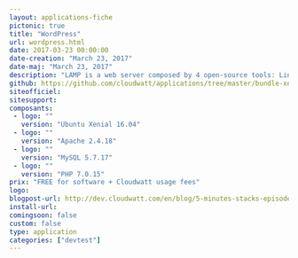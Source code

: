 ```yaml
---
layout: applications-fiche
pictonic: true
title: "WordPress"
url: wordpress.html
date: 2017-03-23 00:00:00
date-creation: "March 23, 2017"
date-maj: "March 23, 2017"
description: "LAMP is a web server composed by 4 open-source tools: Linux for the Operating System which host the server, Apache for the HTTP server which is in link with the client, MySQL for the databases server, PHP to execute dynamic web pages."
github: https://github.com/cloudwatt/applications/tree/master/bundle-xenial-lamp
siteofficiel: 
sitesupport: 
composants:
 - logo: ""
   version: "Ubuntu Xenial 16.04"
 - logo: ""
   version: "Apache 2.4.18"
 - logo: ""
   version: "MySQL 5.7.17"
 - logo: ""
   version: "PHP 7.0.15"
prix: "FREE for software + Cloudwatt usage fees"
logo: 
blogpost-url: http://dev.cloudwatt.com/en/blog/5-minutes-stacks-episode-fifty-sept-lamp.html
install-url: 
comingsoon: false
custom: false
type: application
categories: ["devtest"]
---
```

